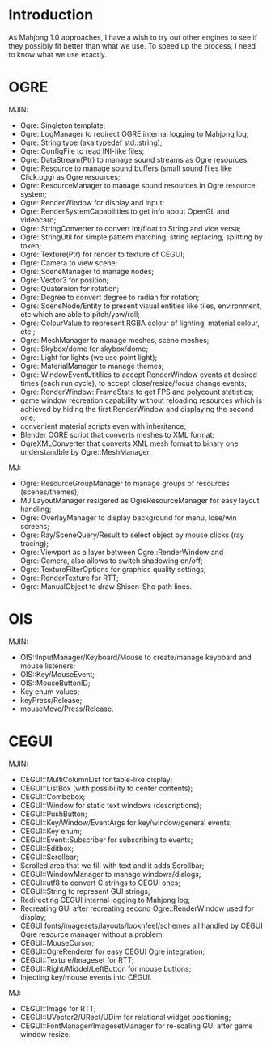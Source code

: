 # Introduction #

As Mahjong 1.0 approaches, I have a wish to try out other engines to see if they possibly fit better than what we use. To speed up the process, I need to know what we use exactly.

# OGRE #
MJIN:
  * Ogre::Singleton template;
  * Ogre::LogManager to redirect OGRE internal logging to Mahjong log;
  * Ogre::String type (aka typedef std::string);
  * Ogre::ConfigFile to read INI-like files;
  * Ogre::DataStream(Ptr) to manage sound streams as Ogre resources;
  * Ogre::Resource to manage sound buffers (small sound files like Click.ogg) as Ogre resources;
  * Ogre::ResourceManager to manage sound resources in Ogre resource system;
  * Ogre::RenderWindow for display and input;
  * Ogre::RenderSystemCapabilities to get info about OpenGL and videocard;
  * Ogre::StringConverter to convert int/float to String and vice versa;
  * Ogre::StringUtil for simple pattern matching, string replacing, splitting by token;
  * Ogre::Texture(Ptr) for render to texture of CEGUI;
  * Ogre::Camera to view scene;
  * Ogre::SceneManager to manage nodes;
  * Ogre::Vector3 for position;
  * Ogre::Quaternion for rotation;
  * Ogre::Degree to convert degree to radian for rotation;
  * Ogre::SceneNode/Entity to present visual entities like tiles, environment, etc which are able to pitch/yaw/roll;
  * Ogre::ColourValue to represent RGBA colour of lighting, material colour, etc.;
  * Ogre::MeshManager to manage meshes, scene meshes;
  * Ogre::Skybox/dome for skybox/dome;
  * Ogre::Light for lights (we use point light);
  * Ogre::MaterialManager to manage themes;
  * Ogre::WindowEventUtitilies to accept RenderWindow events at desired times (each run cycle), to accept close/resize/focus change events;
  * Ogre::RenderWindow::FrameStats to get FPS and polycount statistics;
  * game window recreation capability without reloading resources which is achieved by hiding the first RenderWindow and displaying the second one;
  * convenient material scripts even with inheritance;
  * Blender OGRE script that converts meshes to XML format;
  * OgreXMLConverter that converts XML mesh format to binary one understandble by Ogre::MeshManager.

MJ:
  * Ogre::ResourceGroupManager to manage groups of resources (scenes/themes);
  * MJ LayoutManager resigered as OgreResourceManager for easy layout handling;
  * Ogre::OverlayManager to display background for menu, lose/win screens;
  * Ogre::Ray/SceneQuery/Result to select object by mouse clicks (ray tracing);
  * Ogre::Viewport as a layer between Ogre::RenderWindow and Ogre::Camera, also allows to switch shadowing on/off;
  * Ogre::TextureFilterOptions for graphics quality settings;
  * Ogre::RenderTexture for RTT;
  * Ogre::ManualObject to draw Shisen-Sho path lines.

# OIS #
MJIN:
  * OIS::InputManager/Keyboard/Mouse to create/manage keyboard and mouse listeners;
  * OIS::Key/MouseEvent;
  * OIS::MouseButtonID;
  * Key enum values;
  * keyPress/Release;
  * mouseMove/Press/Release.

# CEGUI #
MJIN:
  * CEGUI::MultiColumnList for table-like display;
  * CEGUI::ListBox (with possibility to center contents);
  * CEGUI::Combobox;
  * CEGUI::Window for static text windows (descriptions);
  * CEGUI::PushButton;
  * CEGUI::Key/Window/EventArgs for key/window/general events;
  * CEGUI::Key enum;
  * CEGUI::Event::Subscriber for subscribing to events;
  * CEGUI::Editbox;
  * CEGUI::Scrollbar;
  * Scrolled area that we fill with text and it adds Scrollbar;
  * CEGUI::WindowManager to manage windows/dialogs;
  * CEGUI::utf8 to convert C strings to CEGUI ones;
  * CEGUI::String to represent GUI strings;
  * Redirecting CEGUI internal logging to Mahjong log;
  * Recreating GUI after recreating second Ogre::RenderWindow used for display;
  * CEGUI fonts/imagesets/layouts/looknfeel/schemes all handled by CEGUI Ogre resource manager without a problem;
  * CEGUI::MouseCursor;
  * CEGUI::OgreRenderer for easy CEGUI Ogre integration;
  * CEGUI::Texture/Imageset for RTT;
  * CEGUI::Right/Middel/LeftButton for mouse buttons;
  * Injecting key/mouse events into CEGUI.

MJ:
  * CEGUI::Image for RTT;
  * CEGUI::UVector2/URect/UDim for relational widget positioning;
  * CEGUI::FontManager/ImagesetManager for re-scaling GUI after game window resize.